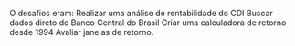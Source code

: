 O desafios eram:
  Realizar uma análise de rentabilidade do CDI
  Buscar dados direto do Banco Central do Brasil
  Criar uma calculadora de retorno desde 1994
  Avaliar janelas de retorno. 

